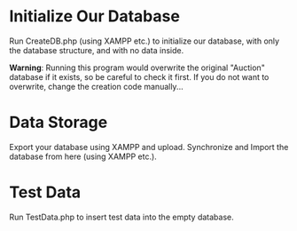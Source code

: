 # Initialize Our Database #
Run CreateDB.php (using XAMPP etc.) to initialize our database, with only the database structure, and with no data inside.

**Warning**: Running this program would overwrite the original "Auction" database if it exists, so be careful to check it first. If you do not want to overwrite, change the creation code manually...

# Data Storage #
Export your database using XAMPP and upload.
Synchronize and Import the database from here (using XAMPP etc.).

# Test Data #
Run TestData.php to insert test data into the empty database.